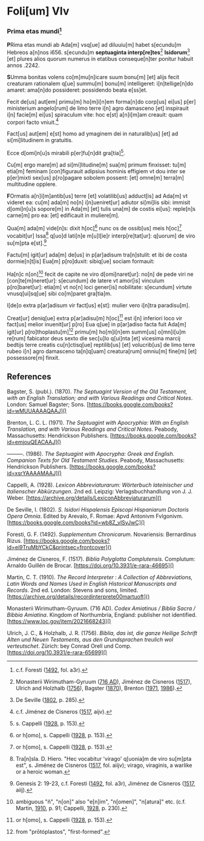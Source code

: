 # Foli[um] VIv

### Prima etas mundi[^1]

**P**Rima etas mundi ab Ada[m] vsq[ue] ad diluuiu[m] habet s[ecundu]m Hebreos a[n]nos i656. s[ecundu]m **septuaginta interp[re]tes**[^2] **Isidorum**[^3] [et] plures alios quorum numerus in etatibus conseque[n]ter ponitur habuit annos .2242.

**S**Umma bonitas volens co[m]mu[n]icare suum bonu[m] [et] alijs fecit creaturam rationalem q[ue] summu[m] bonu[m]
intelligeret: i[n]tellige[n]do amaret: ama[n]do possideret: possidendo beata e[ss]et.

Fecit de[us] aut[em] primu[m] ho[m]i[n]em forma[n]do corp[us] ei[us] p[er] ministerium angelo[rum] de limo terre i[n] agro damasceno [et] inspirauit i[n] facie[m] ei[us] spiraculum vite: hoc e[st] a[n]i[m]am creauit: quam corpori facto vniuit.[^4]

Fact[us] aut[em] e[st] homo ad ymaginem dei in naturalib[us] [et] ad si[mi]litudinem in gratuitis.

Ecce d[omi]n[u]s mirabili p[er]fu[n]dit gra[tia][^5].

Cu[m] ergo mare[m] ad si[mi]litudine[m] sua[m] primum finxisset: tu[m] etia[m] feminam [con]figurauit adipsius hominis effigiem vt dou inter se p[er]mixti sex[us] p[ro]pagare  sobolem possent: [et] omne[m] terra[m] multitudine opplere.

**F**Ormatis a[n]i[m]antib[us] terre [et] volatilib[us] adduct[is] ad Ada[m] vt videret ea: cu[m] ada[m] no[n] i[n]ueniret[ur] adiutor si[mi]lis sibi: immisit d[omi]n[u]s sopore[m] in Ada[m] [et] tulis una[m] de costis ei[us]: reple[n]s carne[m] pro ea: [et] edificauit in muliere[m].

Qua[m] ada[m] vide[n]s: dixit h[oc][^6] nunc os de ossib[us] meis h[oc][^6] vocabit[ur] Issa[^7] q[uo]d lati[n]e m[u]l[ie]r interp[re]tat[ur]: q[uorum] de viro su[m]pta e[st].[^8]

Factu[m] igit[ur] ada[m] de[us] in p[ar]adisum tra[n]stulit: et ibi de costa dormie[n]t[is] Eua[m] p[ro]duxit: sibiq[ue] sociam formauit:

Ha[n]c n[on][^9] fecit de capite ne viro d[omi]naret[ur]: no[n] de pede viri ne [con]te[m]neret[ur]: s[ecundum] de latere vt amor[is] vinculum p[ro]baret[ur]: etia[m] vt no[n] loci gener[is] nobilitate: s[ecundum] virtute vnusq[ui]sq[ue] sibi co[m]paret gra[tia]m.


I[de]o extra p[ar]adisum vir fact[us] e[st]: mulier vero i[n]tra paradisu[m].

Creat[ur] deniq[ue] extra p[ar]adisu[m] h[oc][^6] est i[n] inferiori loco vir fact[us] melior inuenit[ur] p[ro] Eua q[ue] in p[ar]adiso facta fuit Ada[m] igit[ur] p[ro]thoplastu[m][^10] primu[m] ho[m]i[n]em summ[us] o[mn]i[u]m re[rum] fabicator deus sexto die sec[u]lo q[ui]nta [et] vicesima marcij bedtijs terre creatis cu[n]ctisq[ue] reptilib[us] [et] volucrib[us] de limo terre rubeo i[n] agro damasceno ta[n]q[uam] creatura[rum] omniu[m] fine[m] [et] possessore[m] finxit.

[^1]: c.f. Foresti ([1492](), fol. a3r).  
[^2]: Monasterii Wirimutham-Gyruum ([716 AD]()), Jiménez de Cisneros ([1517]()), Ulrich and Holzhalb ([1756]()), Bagster ([1870]()), Brenton ([1971](), [1986]()).  
[^3]: De Seville ([1802](), p. 285).  
[^4]: c.f. Jiménez de Cisneros ([1517](), aijv).  
[^5]: s. Cappelli ([1928](), p. 153).  
[^6]: or h[omo], s. Cappelli ([1928](), p. 153).  
[^7]: Tra[n]sla. D. Hiero. "Hec vocabitur 'virago' q[uonia]m de viro su[m]pta est", s. Jiménez de Cisneros ([1517](), fol. aiijv); virago, viraginis, a warlike or a heroic woman.  
[^8]: Genesis 2: 19-23, c.f. Foresti ([1492](), fol. a3r), Jiménez de Cisneros ([1517](), aiij).  
[^9]: ambiguous "ñ", "n[on]" also "e[n]im", "n[omen]", "n[atura]" etc. (c.f. Martin, [1910](), p. 91; Cappelli, [1928](), p. 230).  
[^10]: from "prōtóplastos", "first-formed".


## References

Bagster, S. (publ.). (1870). *The Septuagint Version of the Old Testament, with an English Translation; and with Various Readings and Critical Notes*. London: Samuel Bagster; Sons.
[https://books.google.com/books?id=wMUUAAAAQAAJ]()

Brenton, L. C. L. (1971). *The Septuagint with Apocryphia: With an English Translation, and with Various Readings and Critical Notes*. Peabody, Massachusetts: Hendrickson Publishers. [https://books.google.com/books?id=emjouQEACAAJ]()

———. (1986). *The Septuagint with Apocrypha: Greek and English. Companion Texts for Old Testament Studies*. Peabody, Massachusetts: Hendrickson Publishers. [https://books.google.com/books?id=xsrYAAAAMAAJ]()

Cappelli, A. (1928). *Lexicon Abbreviaturarum: Wörterbuch lateinischer und italienscher Abkürzungen*. 2nd ed. Leipzig: Verlagsbuchhandlung von J. J. Weber. [https://archive.org/details/LexiconAbbreviaturarum]()

De Seville, I. (1802). *S. Isidori Hispalensis Episcopi Hispaniarum Doctoris Opera Omnia*. Edited by Arevalo, F. Romae: Apvd Antonivm Fvlgonivm. [https://books.google.com/books?id=wb8Z_vlSyJwC]()

Foresti, G. F. (1492). *Supplementum Chronicarum*. Novariensis: Bernardinus Rizus. [https://books.google.com/books?id=ei9TruMbYCkC&printsec=frontcover]()

Jiménez de Cisneros, F. (1517). *Biblia Polyglotta Complutensis*. Complutum: Arnaldo Guillén de Brocar. [https://doi.org/10.3931/e-rara-46695]()

Martin, C. T. (1910). *The Record Interpreter : A Collection of Abbreviations, Latin Words and Names Used in English Historical Manuscripts and Records*. 2nd ed. London: Stevens and sons, limited. [https://archive.org/details/recordinterprete00martuoft]()

Monasterii Wirimutham-Gyruum. (716 AD). *Codex Amiatinus / Biblia Sacra / Bibbia Amiatina*. Kingdom of Northumbria, England: publisher not identified. [https://www.loc.gov/item/2021668243]()

Ulrich, J. C., & Holzhalb, J. R. (1756). *Biblia, das ist, die ganze Heilige Schrift Alten und Neuen Testaments, aus den Grundsprachen treulich wol verteutschet*. Zürich: bey Conrad Orell und Comp. [https://doi.org/10.3931/e-rara-65699]()
